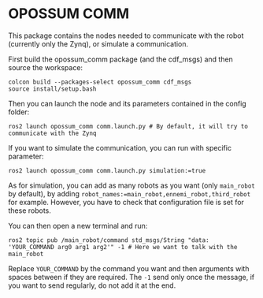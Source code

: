 # OPOSSUM COMM

This package contains the nodes needed to communicate with the robot (currently only the Zynq), or simulate a communication.

First build the opossum_comm package (and the cdf_msgs) and then source the workspace:

```
colcon build --packages-select opossum_comm cdf_msgs
source install/setup.bash
```

Then you can launch the node and its parameters contained in the config folder:

```
ros2 launch opossum_comm comm.launch.py # By default, it will try to communicate with the Zynq
```

If you want to simulate the communication, you can run with specific parameter:

```
ros2 launch opossum_comm comm.launch.py simulation:=true
```

As for simulation, you can add as many robots as you want (only `main_robot` by default), by adding `robot_names:=main_robot,ennemi_robot,third_robot` for example. However, you have to check that configuration file is set for these robots.

You can then open a new terminal and run:

```
ros2 topic pub /main_robot/command std_msgs/String "data: 'YOUR_COMMAND arg0 arg1 arg2'" -1 # Here we want to talk with the main_robot
```
Replace `YOUR_COMMAND` by the command you want and then arguments with spaces between if they are required.
The `-1` send only once the message, if you want to send regularly, do not add it at the end.
